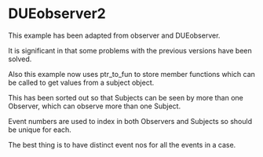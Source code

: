 # DUEobserver2

This example has been adapted from observer and DUEobserver.

It is significant in that some problems with the previous versions have been solved.

Also this example now uses ptr_to_fun to store member functions which can be called to get values from a subject object.

This has been sorted out so that Subjects can be seen by more than one Observer, which can observe more than one Subject.

Event numbers are used to index in both Observers and Subjects so should be unique for each. 

The best thing is to have distinct event nos for all the events in a case.
